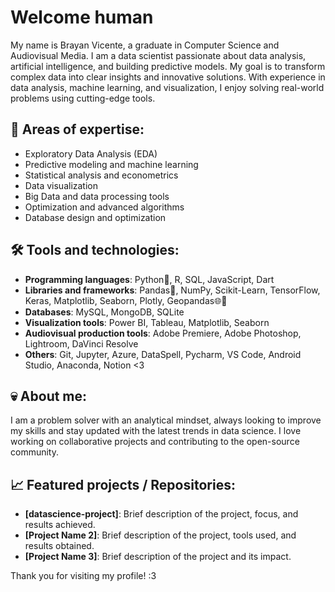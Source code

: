 # Welcome human
My name is Brayan Vicente, a graduate in Computer Science and Audiovisual Media. I am a data scientist passionate about data analysis, artificial intelligence, and building predictive models. My goal is to transform complex data into clear insights and innovative solutions. With experience in data analysis, machine learning, and visualization, I enjoy solving real-world problems using cutting-edge tools.

## 🚀 Areas of expertise:
- Exploratory Data Analysis (EDA)
- Predictive modeling and machine learning
- Statistical analysis and econometrics
- Data visualization
- Big Data and data processing tools
- Optimization and advanced algorithms
- Database design and optimization

## 🛠️ Tools and technologies:
- **Programming languages**: Python🐍, R, SQL, JavaScript, Dart
- **Libraries and frameworks**: Pandas🐼, NumPy, Scikit-Learn, TensorFlow, Keras, Matplotlib, Seaborn, Plotly, Geopandas🌐🐼
- **Databases**: MySQL, MongoDB, SQLite
- **Visualization tools**: Power BI, Tableau, Matplotlib, Seaborn
- **Audiovisual production tools**: Adobe Premiere, Adobe Photoshop, Lightroom, DaVinci Resolve
- **Others**: Git, Jupyter, Azure, DataSpell, Pycharm, VS Code, Android Studio, Anaconda, Notion <3

## 💀 About me:
I am a problem solver with an analytical mindset, always looking to improve my skills and stay updated with the latest trends in data science. I love working on collaborative projects and contributing to the open-source community.

## 📈 Featured projects / Repositories:
- **[datascience-project]**: Brief description of the project, focus, and results achieved.
- **[Project Name 2]**: Brief description of the project, tools used, and results obtained.
- **[Project Name 3]**: Brief description of the project and its impact.

Thank you for visiting my profile! :3
